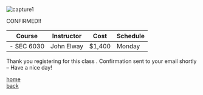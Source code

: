 ![capture1](https://user-images.githubusercontent.com/44885441/48521130-2ff67780-e841-11e8-8efa-807518dbd66f.PNG)

CONFIRMED!!

| Course       | Instructor   | Cost    | Schedule  |
|--------------|--------------|---------|-----------|
| - SEC 6030   | John Elway   | $1,400  | Monday    |

Thank you registering for this class . Confirmation sent to your email shortly – Have a nice day!

[home](https://cezenekwe.github.io/Team-Brilliant/)
<br>
[back](https://cezenekwe.github.io/backup/Program-3.html)

